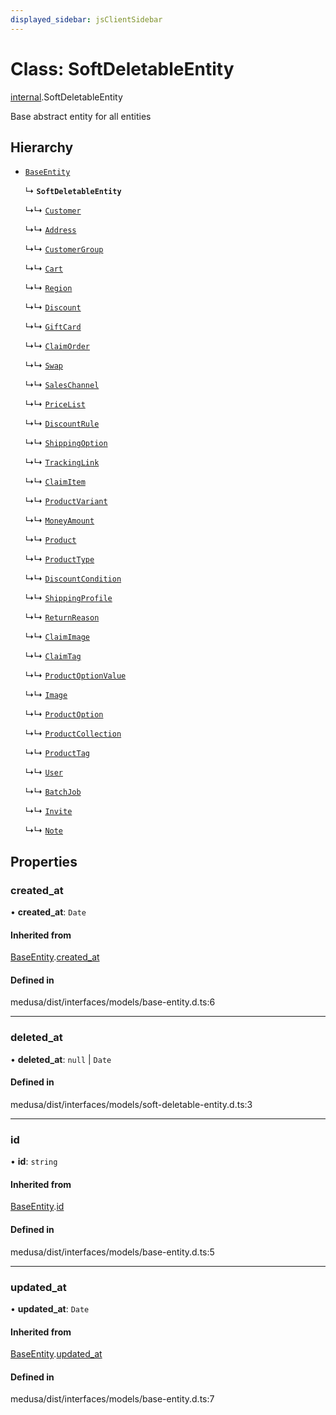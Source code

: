 ```yaml
---
displayed_sidebar: jsClientSidebar
---
```


# Class: SoftDeletableEntity

[internal](../modules/internal.md).SoftDeletableEntity

Base abstract entity for all entities

## Hierarchy

- [`BaseEntity`](internal.BaseEntity.md)

  ↳ **`SoftDeletableEntity`**

  ↳↳ [`Customer`](internal.Customer.md)

  ↳↳ [`Address`](internal.Address.md)

  ↳↳ [`CustomerGroup`](internal.CustomerGroup.md)

  ↳↳ [`Cart`](internal.Cart.md)

  ↳↳ [`Region`](internal.Region.md)

  ↳↳ [`Discount`](internal.Discount.md)

  ↳↳ [`GiftCard`](internal.GiftCard.md)

  ↳↳ [`ClaimOrder`](internal.ClaimOrder.md)

  ↳↳ [`Swap`](internal.Swap.md)

  ↳↳ [`SalesChannel`](internal.SalesChannel.md)

  ↳↳ [`PriceList`](internal.PriceList.md)

  ↳↳ [`DiscountRule`](internal.DiscountRule.md)

  ↳↳ [`ShippingOption`](internal.ShippingOption.md)

  ↳↳ [`TrackingLink`](internal.TrackingLink.md)

  ↳↳ [`ClaimItem`](internal.ClaimItem.md)

  ↳↳ [`ProductVariant`](internal.ProductVariant.md)

  ↳↳ [`MoneyAmount`](internal.MoneyAmount.md)

  ↳↳ [`Product`](internal.Product.md)

  ↳↳ [`ProductType`](internal.ProductType.md)

  ↳↳ [`DiscountCondition`](internal.DiscountCondition.md)

  ↳↳ [`ShippingProfile`](internal.ShippingProfile.md)

  ↳↳ [`ReturnReason`](internal.ReturnReason.md)

  ↳↳ [`ClaimImage`](internal.ClaimImage.md)

  ↳↳ [`ClaimTag`](internal.ClaimTag.md)

  ↳↳ [`ProductOptionValue`](internal.ProductOptionValue.md)

  ↳↳ [`Image`](internal.Image.md)

  ↳↳ [`ProductOption`](internal.ProductOption.md)

  ↳↳ [`ProductCollection`](internal.ProductCollection.md)

  ↳↳ [`ProductTag`](internal.ProductTag.md)

  ↳↳ [`User`](internal-1.User.md)

  ↳↳ [`BatchJob`](internal-2.BatchJob.md)

  ↳↳ [`Invite`](internal-9.Invite.md)

  ↳↳ [`Note`](internal-10.Note.md)

## Properties

### created\_at

• **created\_at**: `Date`

#### Inherited from

[BaseEntity](internal.BaseEntity.md).[created_at](internal.BaseEntity.md#created_at)

#### Defined in

medusa/dist/interfaces/models/base-entity.d.ts:6

___

### deleted\_at

• **deleted\_at**: ``null`` \| `Date`

#### Defined in

medusa/dist/interfaces/models/soft-deletable-entity.d.ts:3

___

### id

• **id**: `string`

#### Inherited from

[BaseEntity](internal.BaseEntity.md).[id](internal.BaseEntity.md#id)

#### Defined in

medusa/dist/interfaces/models/base-entity.d.ts:5

___

### updated\_at

• **updated\_at**: `Date`

#### Inherited from

[BaseEntity](internal.BaseEntity.md).[updated_at](internal.BaseEntity.md#updated_at)

#### Defined in

medusa/dist/interfaces/models/base-entity.d.ts:7
